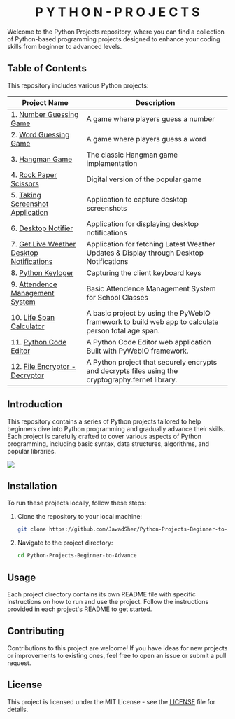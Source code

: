 <h1 align='center'>P Y T H O N - P R O J E C T S</h1>
Welcome to the Python Projects repository, where you can find a collection of Python-based programming projects designed to enhance your coding skills from beginner to advanced levels.

## Table of Contents
This repository includes various Python projects:

| Project Name                   | Description                           |
|--------------------------------|---------------------------------------|
| 1. [Number Guessing Game](https://github.com/JawadSher/Python-Projects-Beginner-to-Advance/tree/main/Project%201%20-%20Number%20Guessing%20Game)           | A game where players guess a number  |
| 2. [Word Guessing Game](https://github.com/JawadSher/Python-Projects-Beginner-to-Advance/tree/main/Project%202%20-%20Word%20Guessing%20Game)             | A game where players guess a word    |
| 3. [Hangman Game](https://github.com/JawadSher/Python-Projects-Beginner-to-Advance/tree/main/Project%203%20-%20Hungman%20Game)                     | The classic Hangman game implementation |
| 4. [Rock Paper Scissors](https://github.com/JawadSher/Python-Projects-Beginner-to-Advance/tree/main/Project%204%20-%20Rock%20Paper%20Scissor)              | Digital version of the popular game  |
| 5. [Taking Screenshot Application](https://github.com/JawadSher/Python-Projects-Beginner-to-Advance/tree/main/Project%205%20-%20Taking%20Screenshot%20Application)    | Application to capture desktop screenshots |
| 6. [Desktop Notifier](https://github.com/JawadSher/Python-Projects-Beginner-to-Advance/tree/main/Project%206%20-%20Desktop%20Notifier)                 | Application for displaying desktop notifications |
| 7. [Get Live Weather Desktop Notifications](https://github.com/JawadSher/Python-Projects-Beginner-to-Advance/tree/main/Project%207%20-%20Get%20Live%20Weather%20Desktop%20Notifications) | Application for fetching Latest Weather Updates & Display through Desktop Notifications |
| 8. [Python Keyloger](https://github.com/JawadSher/Python-Projects-Beginner-to-Advance/tree/main/Project%208%20-%20Python%20Keyloger) | Capturing the client keyboard keys |
| 9. [Attendence Management System](https://github.com/JawadSher/Python-Projects-Beginner-to-Advance/tree/main/Project%209%20-%20Class%20Attendence%20Management) | Basic Attendence Management System for School Classes |
| 10. [Life Span Calculator](https://github.com/JawadSher/Python-Projects-Beginner-to-Advance/tree/main/Project%2010%20-%20Life%20Span%20Calculator) | A basic project by using the PyWebIO framework to build web app to calculate person total age span. |
| 11. [Python Code Editor](https://github.com/JawadSher/Python-Projects-Beginner-to-Advance/tree/main/Project%2011%20-%20Python%20Code%20Editor) | A Python Code Editor web application Built with PyWebIO framework. |
| 12. [File Encryptor - Decryptor](https://github.com/JawadSher/Python-Projects-Beginner-to-Advance/tree/main/Project%2012%20-%20File%20Encryptor%20Decryptor) | A Python project that securely encrypts and decrypts files using the cryptography.fernet library.

## Introduction

This repository contains a series of Python projects tailored to help beginners dive into Python programming and gradually advance their skills. Each project is carefully crafted to cover various aspects of Python programming, including basic syntax, data structures, algorithms, and popular libraries.

<img src="https://bensstats.wordpress.com/wp-content/uploads/2020/08/zero-to-hero.gif?w=900">

## Installation

To run these projects locally, follow these steps:

1. Clone the repository to your local machine:

    ```bash
    git clone https://github.com/JawadSher/Python-Projects-Beginner-to-Advance.git
    ```

2. Navigate to the project directory:

    ```bash
    cd Python-Projects-Beginner-to-Advance
    ```

## Usage

Each project directory contains its own README file with specific instructions on how to run and use the project. Follow the instructions provided in each project's README to get started.

## Contributing

Contributions to this project are welcome! If you have ideas for new projects or improvements to existing ones, feel free to open an issue or submit a pull request.

## License

This project is licensed under the MIT License - see the [LICENSE](LICENSE) file for details.
